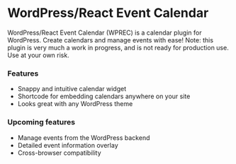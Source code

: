 # WordPress/React Event Calendar #

WordPress/React Event Calendar (WPREC) is a calendar plugin for WordPress. Create calendars and manage events with ease! Note: this plugin is very much a work in progress, and is not ready for production use. Use at your own risk.

### Features ###

* Snappy and intuitive calendar widget
* Shortcode for embedding calendars anywhere on your site
* Looks great with any WordPress theme

### Upcoming features ###

* Manage events from the WordPress backend
* Detailed event information overlay
* Cross-browser compatibility
